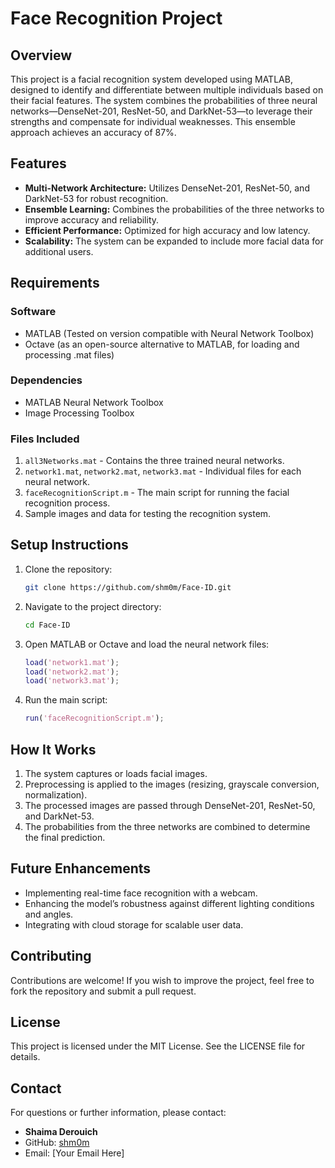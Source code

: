 # Face Recognition Project

## Overview
This project is a facial recognition system developed using MATLAB, designed to identify and differentiate between multiple individuals based on their facial features. The system combines the probabilities of three neural networks—DenseNet-201, ResNet-50, and DarkNet-53—to leverage their strengths and compensate for individual weaknesses. This ensemble approach achieves an accuracy of 87%.

## Features
- **Multi-Network Architecture:** Utilizes DenseNet-201, ResNet-50, and DarkNet-53 for robust recognition.
- **Ensemble Learning:** Combines the probabilities of the three networks to improve accuracy and reliability.
- **Efficient Performance:** Optimized for high accuracy and low latency.
- **Scalability:** The system can be expanded to include more facial data for additional users.

## Requirements
### Software
- MATLAB (Tested on version compatible with Neural Network Toolbox)
- Octave (as an open-source alternative to MATLAB, for loading and processing .mat files)

### Dependencies
- MATLAB Neural Network Toolbox
- Image Processing Toolbox

### Files Included
1. `all3Networks.mat` - Contains the three trained neural networks.
2. `network1.mat`, `network2.mat`, `network3.mat` - Individual files for each neural network.
3. `faceRecognitionScript.m` - The main script for running the facial recognition process.
4. Sample images and data for testing the recognition system.

## Setup Instructions
1. Clone the repository:
   ```bash
   git clone https://github.com/shm0m/Face-ID.git
   ```

2. Navigate to the project directory:
   ```bash
   cd Face-ID
   ```

3. Open MATLAB or Octave and load the neural network files:
   ```matlab
   load('network1.mat');
   load('network2.mat');
   load('network3.mat');
   ```

4. Run the main script:
   ```matlab
   run('faceRecognitionScript.m');
   ```

## How It Works
1. The system captures or loads facial images.
2. Preprocessing is applied to the images (resizing, grayscale conversion, normalization).
3. The processed images are passed through DenseNet-201, ResNet-50, and DarkNet-53.
4. The probabilities from the three networks are combined to determine the final prediction.

## Future Enhancements
- Implementing real-time face recognition with a webcam.
- Enhancing the model’s robustness against different lighting conditions and angles.
- Integrating with cloud storage for scalable user data.

## Contributing
Contributions are welcome! If you wish to improve the project, feel free to fork the repository and submit a pull request.

## License
This project is licensed under the MIT License. See the LICENSE file for details.

## Contact
For questions or further information, please contact:
- **Shaima Derouich**
- GitHub: [shm0m](https://github.com/shm0m)
- Email: [Your Email Here]

